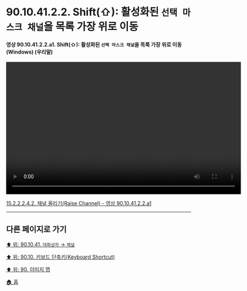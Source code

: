 # 90.10.41.2.2. Shift(⇧): 활성화된 `선택 마스크 채널`을 목록 가장 위로 이동

<a id="90-10-41-02-02-a1"></a>

#### 영상 90.10.41.2.2.a1. Shift(⇧): 활성화된 `선택 마스크 채널`을 목록 가장 위로 이동 (Windows) (우리말)
<video controls="controls" width="640" height="360" src="https://github.com/wonder13662/gimp/assets/15767104/d72f4063-627d-4f43-b2b7-98eb93f3bf5e"></video>

[15.2.2.2.4.2. 채널 올리기(Raise Channel) - 영상 90.10.41.2.2.a1](./15-02-02-02-04-02-raise_channel.md#90-10-41-02-02-a1)

***

## 다른 페이지로 가기

[⬆️ 위: 90.10.41. `대화상자` → `채널`](./90-10-41-00-dialog-channel.md)

[⬆️ 위: 90.10. 키보드 단축키(Keyboard Shortcut)](./90-10-00-keyboard_shortcut.md)

[⬆️ 위: 90. 이미지 맵](./90-00-image-map.md)

[🏠 홈](./00-home.md)